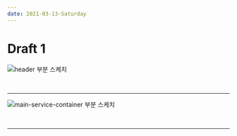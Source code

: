 ```yaml
---
date: 2021-03-13-Saturday
---
```


# Draft 1

![header 부분 스케치](./images/apple-clone-header.svg)

<br>
<hr>

![main-service-container 부분 스케치](./images/apple-clone-main-service-container.svg)

<br>
<hr>